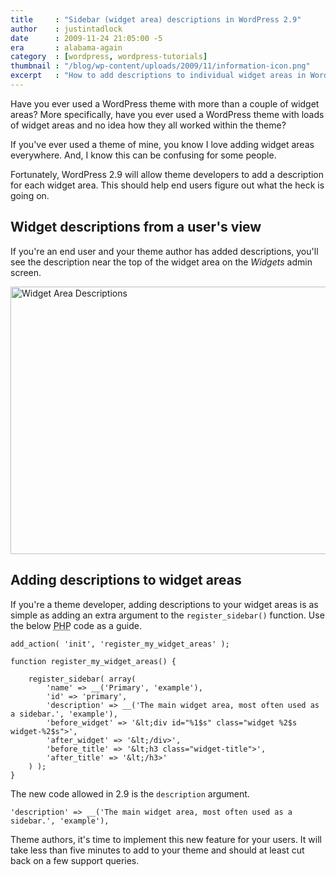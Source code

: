 ```yaml
---
title     : "Sidebar (widget area) descriptions in WordPress 2.9"
author    : justintadlock
date      : 2009-11-24 21:05:00 -5
era       : alabama-again
category  : [wordpress, wordpress-tutorials]
thumbnail : "/blog/wp-content/uploads/2009/11/information-icon.png"
excerpt   : "How to add descriptions to individual widget areas in WordPress 2.9 and why this is a useful feature for end users."
---
```


Have you ever used a WordPress theme with more than a couple of widget areas?  More specifically, have you ever used a WordPress theme with loads of widget areas and no idea how they all worked within the theme?

If you've ever used a theme of mine, you know I love adding widget areas everywhere. And, I know this can be confusing for some people.

Fortunately, WordPress 2.9 will allow theme developers to add a description for each widget area.  This should help end users figure out what the heck is going on.

<h2>Widget descriptions from a user's view</h2>

If you're an end user and your theme author has added descriptions, you'll see the description near the top of the widget area on the <em>Widgets</em> admin screen.

<img src="http://justintadlock.com/blog/wp-content/uploads/2009/11/sidebar-descriptions.png" alt="Widget Area Descriptions" title="Widget Area Descriptions" width="600" height="428" class="aligncenter size-full wp-image-2217" />

<h2>Adding descriptions to widget areas</h2>

If you're a theme developer, adding descriptions to your widget areas is as simple as adding an extra argument to the <code>register_sidebar()</code> function. Use the below <acronym title="Hypertext Preprocessor">PHP</acronym> code as a guide.

```
add_action( 'init', 'register_my_widget_areas' );

function register_my_widget_areas() {

	register_sidebar( array(
		'name' => __('Primary', 'example'),
		'id' => 'primary',
		'description' => __('The main widget area, most often used as a sidebar.', 'example'),
		'before_widget' => '&lt;div id="%1$s" class="widget %2$s widget-%2$s">',
		'after_widget' => '&lt;/div>',
		'before_title' => '&lt;h3 class="widget-title">',
		'after_title' => '&lt;/h3>'
	) );
}
```

The new code allowed in 2.9 is the <code>description</code> argument.

```
'description' => __('The main widget area, most often used as a sidebar.', 'example'),
```

Theme authors, it's time to implement this new feature for your users.  It will take less than five minutes to add to your theme and should at least cut back on a few support queries.
